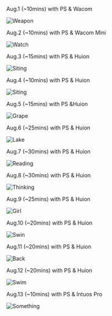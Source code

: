 Aug.1 (~10mins) with PS & Wacom

![Weapon](1.jpg)

Aug.2 (~10mins) with PS & Wacom Mini

![Watch](2.jpg)

Aug.3 (~15mins) with PS & Huion

![Siting](3.jpg)

Aug.4 (~10mins) with PS & Huion

![Siting](4.jpg)

Aug.5 (~15mins) with PS &Huion

![Grape](5.jpg)

Aug.6 (~25mins) with PS & Huion

![Lake](6.jpg)

Aug.7 (~30mins) with PS & Huion

![Reading](7.jpg)

Aug.8 (~30mins) with PS & Huion

![Thinking](8.jpg)

Aug.9 (~25mins) with PS & Huion

![Girl](9.jpg)

Aug.10 (~20mins) with PS & Huion

![Swin](10.jpg)

Aug.11 (~20mins) with PS & Huion

![Back](11.jpg)

Aug.12 (~20mins) with PS & Huion

![Swim](12.jpg)

Aug.13 (~10mins) with PS & Intuos Pro

![Something](13.jpg)

